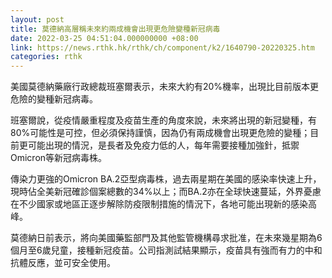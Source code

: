 ```yaml
---
layout: post
title: 莫德納高層稱未來約兩成機會出現更危險變種新冠病毒
date: 2022-03-25 04:51:04.000000000 +08:00
link: https://news.rthk.hk/rthk/ch/component/k2/1640790-20220325.htm
categories: rthk
---
```


美國莫德納藥廠行政總裁班塞爾表示，未來大約有20%機率，出現比目前版本更危險的變種新冠病毒。

班塞爾說，從疫情嚴重程度及疫苗生產的角度來說，未來將出現的新冠變種，有80%可能性是可控，但必須保持謹慎，因為仍有兩成機會出現更危險的變種；目前更可能出現的情況，是長者及免疫力低的人，每年需要接種加強針，抵禦Omicron等新冠病毒株。

傳染力更強的Omicron BA.2亞型病毒株，過去兩星期在美國的感染率快速上升，現時佔全美新冠確診個案總數的34%以上；而BA.2亦在全球快速蔓延，外界憂慮在不少國家或地區正逐步解除防疫限制措施的情況下，各地可能出現新的感染高峰。

莫德納日前表示，將向美國藥監部門及其他監管機構尋求批准，在未來幾星期為6個月至6歲兒童，接種新冠疫苗。公司指測試結果顯示，疫苗具有強而有力的中和抗體反應，並可安全使用。
